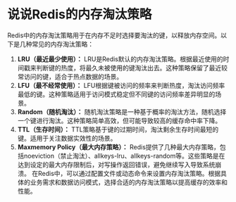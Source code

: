 # 说说Redis的内存淘汰策略
Redis中的内存淘汰策略用于在内存不足时选择要淘汰的键，以释放内存空间。以下是几种常见的内存淘汰策略：
1. **LRU（最近最少使用）：** LRU是Redis默认的内存淘汰策略。根据最近使用的时间戳来判断键的热度，将最久未被使用的键淘汰出去。这种策略保留了最近较常访问的键，适合于热点数据的场景。
2. **LFU（最不经常使用）：** LFU根据键被访问的频率来判断热度，淘汰访问频率最低的键。这种策略适用于访问模式稳定但不同键的访问频率差异明显的场景。
3. **Random（随机淘汰）：** 随机淘汰策略是一种基于概率的淘汰方法，随机选择一个键进行淘汰。这种策略简单高效，但可能导致较高的缓存命中率下降。
4. **TTL（生存时间）：** TTL策略基于键的过期时间，淘汰剩余生存时间最短的键。适用于关注数据实效性的场景。
5. **Maxmemory Policy（最大内存策略）：** Redis提供了几种最大内存策略，包括noeviction（禁止淘汰）、allkeys-lru、allkeys-random等。这些策略是在达到设定的最大内存限制后，对写操作返回错误，避免继续写入导致系统崩溃。
在Redis中，可以通过配置文件或动态命令来设置内存淘汰策略。根据具体的业务需求和数据访问模式，选择合适的内存淘汰策略以提高缓存的效率和性能。
